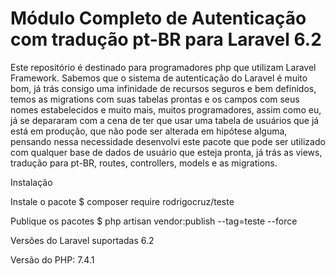 # Módulo Completo de Autenticação com tradução pt-BR para Laravel 6.2
Este repositório é destinado para programadores php que utilizam Laravel Framework. Sabemos que o sistema de autenticação  do Laravel é muito bom, já trás consigo uma infinidade de recursos seguros e bem definidos, temos as migrations com suas  tabelas prontas e os campos com seus nomes estabelecidos e muito mais, muitos programadores, assim como eu, já se depararam  com a cena de ter que usar uma tabela de usuários que já está em produção, que não pode ser alterada em hipótese alguma, pensando  nessa necessidade desenvolvi este pacote que pode ser utilizado com qualquer base de dados de usuário que esteja pronta, já trás  as views, tradução para pt-BR, routes, controllers, models e as migrations.


Instalação

Instale o pacote
$ composer require rodrigocruz/teste


Publique os pacotes
$ php artisan vendor:publish --tag=teste --force


Versões do Laravel suportadas
6.2

Versão do PHP: 
7.4.1
